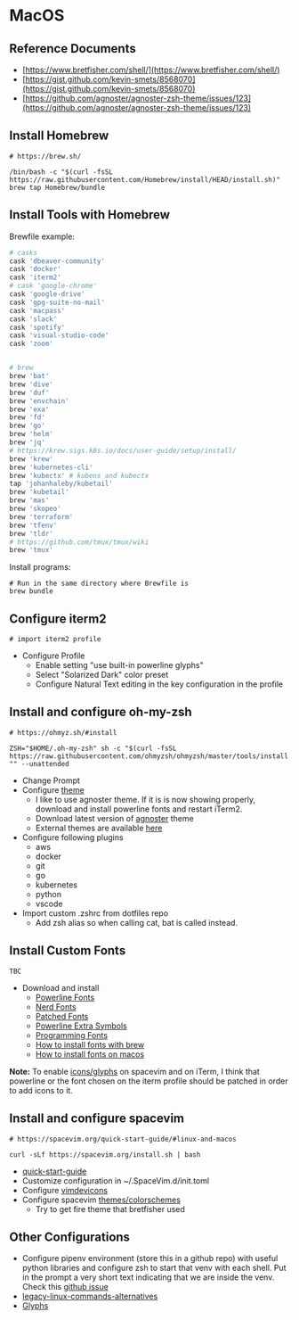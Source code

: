 # MacOS

## Reference Documents

* [https://www.bretfisher.com/shell/](https://www.bretfisher.com/shell/)
* [https://gist.github.com/kevin-smets/8568070](https://gist.github.com/kevin-smets/8568070)
* [https://github.com/agnoster/agnoster-zsh-theme/issues/123](https://github.com/agnoster/agnoster-zsh-theme/issues/123)

## Install Homebrew

```text
# https://brew.sh/

/bin/bash -c "$(curl -fsSL https://raw.githubusercontent.com/Homebrew/install/HEAD/install.sh)"
brew tap Homebrew/bundle
```

## Install Tools with Homebrew

Brewfile example:

```ruby
# casks
cask 'dbeaver-community'
cask 'docker'
cask 'iterm2'
# cask 'google-chrome'
cask 'google-drive'
cask 'gpg-suite-no-mail'
cask 'macpass'
cask 'slack'
cask 'spotify'
cask 'visual-studio-code'
cask 'zoom'


# brew
brew 'bat'
brew 'dive'
brew 'duf'
brew 'envchain'
brew 'exa'
brew 'fd'
brew 'go'
brew 'helm'
brew 'jq'
# https://krew.sigs.k8s.io/docs/user-guide/setup/install/
brew 'krew'
brew 'kubernetes-cli'
brew 'kubectx' # kubens and kubectx
tap 'johanhaleby/kubetail'
brew 'kubetail'
brew 'mas'
brew 'skopeo'
brew 'terraform'
brew 'tfenv'
brew 'tldr'
# https://github.com/tmux/tmux/wiki
brew 'tmux'
```

Install programs:

```text
# Run in the same directory where Brewfile is
brew bundle
```

## Configure iterm2

```text
# import iterm2 profile
```

* Configure Profile
  * Enable setting "use built-in powerline glyphs"
  * Select "Solarized Dark" color preset
  * Configure Natural Text editing in the key configuration in the profile

## Install and configure oh-my-zsh

```text
# https://ohmyz.sh/#install

ZSH="$HOME/.oh-my-zsh" sh -c "$(curl -fsSL https://raw.githubusercontent.com/ohmyzsh/ohmyzsh/master/tools/install.sh)" "" --unattended
```

* Change Prompt
* Configure [theme](https://github.com/ohmyzsh/ohmyzsh/wiki/Themes)
  * I like to use agnoster theme. If it is is now showing properly, download and install powerline fonts and restart iTerm2.
  * Download latest version of [agnoster](https://github.com/agnoster/agnoster-zsh-theme) theme
  * External themes are available [here](https://github.com/ohmyzsh/ohmyzsh/wiki/External-themes)
* Configure following plugins
  * aws
  * docker
  * git
  * go
  * kubernetes
  * python
  * vscode
* Import custom .zshrc from dotfiles repo
  * Add zsh alias so when calling cat, bat is called instead.

## Install Custom Fonts

```text
TBC
```

* Download and install
  * [Powerline Fonts](https://github.com/powerline/fonts)
  * [Nerd Fonts](https://www.nerdfonts.com/font-downloads)
  * [Patched Fonts](https://github.com/ryanoasis/nerd-fonts#patched-fonts)
  * [Powerline Extra Symbols](https://github.com/ryanoasis/powerline-extra-symbols)
  * [Programming Fonts](https://www.programmingfonts.org/)
  * [How to install fonts with brew](https://github.com/Homebrew/homebrew-cask-fonts)
  * [How to install fonts on macos](https://support.apple.com/en-us/HT201749)

**Note:** To enable [icons/glyphs](https://www.nerdfonts.com/) on spacevim and on iTerm, I think that powerline or the font chosen on the iterm profile should be patched in order to add icons to it.

## Install and configure spacevim

```text
# https://spacevim.org/quick-start-guide/#linux-and-macos

curl -sLf https://spacevim.org/install.sh | bash
```

* [quick-start-guide](https://spacevim.org/quick-start-guide/)
* Customize configuration in ~/.SpaceVim.d/init.toml
* Configure [vimdevicons](https://github.com/ryanoasis/vim-devicons)
* Configure spacevim [themes/colorschemes](https://spacevim.org/layers/colorscheme/)
  * Try to get fire theme that bretfisher used

## Other Configurations

* Configure pipenv environment (store this in a github repo) with useful python libraries and configure zsh to start that venv with each shell. Put in the prompt a very short text indicating that we are inside the venv. Check this [github issue](https://github.com/pypa/pipenv/issues/1509)
* [legacy-linux-commands-alternatives](https://itsfoss.com/legacy-linux-commands-alternatives/)
* [Glyphs](https://glyphsapp.com/)
